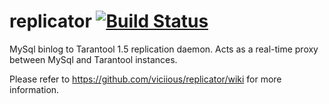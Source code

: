 # replicator [![Build Status](https://travis-ci.org/viciious/replicator.svg?branch=master)](https://travis-ci.org/viciious/replicator)

MySql binlog to Tarantool 1.5 replication daemon. Acts as a real-time proxy between MySql and Tarantool instances.

Please refer to https://github.com/viciious/replicator/wiki for more information.
